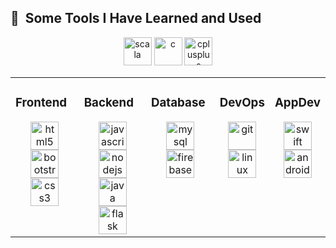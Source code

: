 <h2> 🚀 &nbsp;Some Tools I Have Learned and Used</h2>
<p align="center">

<img src="https://cdn.jsdelivr.net/gh/devicons/devicon/icons/scala/scala-original-wordmark.svg" alt="scala" width="45" height="45"/>


<img src="https://cdn.jsdelivr.net/gh/devicons/devicon/icons/c/c-original.svg" alt="c" width="45" height="45"/>


<img src="https://cdn.jsdelivr.net/gh/devicons/devicon/icons/cplusplus/cplusplus-original.svg" alt="cplusplus" width="45" height="45"/>



<table>
   <tr>
      <td valign="top" width="35%">
      <h3>Frontend</h3>
      <div align="center">
           <img src="https://cdn.jsdelivr.net/gh/devicons/devicon/icons/html5/html5-original.svg" alt="html5" width="45" height="45"/>
           <img src="https://cdn.jsdelivr.net/gh/devicons/devicon/icons/bootstrap/bootstrap-original.svg" alt="bootstrap" width="45" height="45"/>
           <img src="https://cdn.jsdelivr.net/gh/devicons/devicon/icons/css3/css3-original.svg" alt="css3" width="45" height="45"/> 
      </div>  
      <td valign="top" width="35%">
      <h3>Backend</h3>
      <div align="center">
           <img src="https://cdn.jsdelivr.net/gh/devicons/devicon/icons/javascript/javascript-original.svg" alt="javascript" width="45" height="45"/>
           <img src="https://cdn.jsdelivr.net/gh/devicons/devicon/icons/nodejs/nodejs-original.svg" alt="nodejs" width="45" height="45"/>
           <img src="https://cdn.jsdelivr.net/gh/devicons/devicon/icons/java/java-original.svg" alt="java" width="45" height="45"/>
           <img src="https://cdn.jsdelivr.net/gh/devicons/devicon/icons/flask/flask-original-wordmark.svg" alt="flask" width="45" height="45"/>
      </div>
      <td valign="top" width="35%">
      <h3>Database</h3>
      <div align="center">
           <img src="https://cdn.jsdelivr.net/gh/devicons/devicon/icons/mysql/mysql-original-wordmark.svg" alt="mysql" width="45" height="45"/>
           <img src="https://cdn.jsdelivr.net/gh/devicons/devicon/icons/firebase/firebase-plain.svg" alt="firebase" width="45" height="45"/>
      </div>
      <td valign="top" width="35%">
      <h3>DevOps</h3>
      <div align="center">
           <img src="https://cdn.jsdelivr.net/gh/devicons/devicon/icons/git/git-original.svg" alt="git" width="45" height="45"/>
           <img src="https://cdn.jsdelivr.net/gh/devicons/devicon/icons/linux/linux-original.svg" alt="linux" width="45" height="45"/>
      </div>
      <td valign="top" width="35%">
      <h3>AppDev</h3>
      <div align="center">
           <img src="https://cdn.jsdelivr.net/gh/devicons/devicon/icons/swift/swift-original.svg" alt="swift" width="45" height="45"/>
           <img src="https://cdn.jsdelivr.net/gh/devicons/devicon/icons/androidstudio/androidstudio-original.svg" alt="androidstudio" width="45" height="45"/>
      </div>
   </tr>
   
</table>

          
          
          
          
          
          
          
          
          
          
          
          
          
          
          
  
</p>
